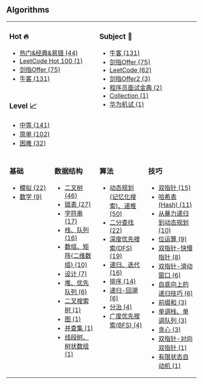 ## Algorithms

<table>  <!-- frame="void" 无效 -->
<tr>
<td colspan="2" valign="top" width="1000">

### Hot 🔥
- [热门&经典&易错 (44)](algorithms/README.md#热门经典易错-44)
- [LeetCode Hot 100 (1)](algorithms/README.md#leetcode-hot-100-1)
- [剑指Offer (75)](algorithms/README.md#剑指offer-75)
- [牛客 (131)](algorithms/README.md#牛客-131)

</td>
<td colspan="2" rowspan="3" valign="top" width="1000">

### Subject 📓
- [牛客 (131)](algorithms/README.md#牛客-131)
- [剑指Offer (75)](algorithms/README.md#剑指offer-75)
- [LeetCode (62)](algorithms/README.md#leetcode-62)
- [剑指Offer2 (3)](algorithms/README.md#剑指offer2-3)
- [程序员面试金典 (2)](algorithms/README.md#程序员面试金典-2)
- [Collection (1)](algorithms/README.md#collection-1)
- [华为机试 (1)](algorithms/README.md#华为机试-1)

</td>
</tr>
<tr></tr>
<tr>
<td colspan="2" valign="top">

### Level 📈
- [中等 (141)](algorithms/README.md#中等-141)
- [简单 (102)](algorithms/README.md#简单-102)
- [困难 (32)](algorithms/README.md#困难-32)

</td>
</tr>
<tr></tr>
<tr>  <!-- loop TMP_TOC_TD_CATEGORY -->
<td width="1000" valign="top">

### 基础
- [模拟 (22)](algorithms/README.md#模拟-22)
- [数学 (9)](algorithms/README.md#数学-9)

</td>
<td width="1000" valign="top">

### 数据结构
- [二叉树 (46)](algorithms/README.md#二叉树-46)
- [链表 (27)](algorithms/README.md#链表-27)
- [字符串 (17)](algorithms/README.md#字符串-17)
- [栈、队列 (16)](algorithms/README.md#栈队列-16)
- [数组、矩阵(二维数组) (10)](algorithms/README.md#数组矩阵二维数组-10)
- [设计 (7)](algorithms/README.md#设计-7)
- [堆、优先队列 (6)](algorithms/README.md#堆优先队列-6)
- [二叉搜索树 (1)](algorithms/README.md#二叉搜索树-1)
- [图 (1)](algorithms/README.md#图-1)
- [并查集 (1)](algorithms/README.md#并查集-1)
- [线段树、树状数组 (1)](algorithms/README.md#线段树树状数组-1)

</td>
<td width="1000" valign="top">

### 算法
- [动态规划(记忆化搜索)、递推 (50)](algorithms/README.md#动态规划记忆化搜索递推-50)
- [二分查找 (22)](algorithms/README.md#二分查找-22)
- [深度优先搜索(DFS) (19)](algorithms/README.md#深度优先搜索dfs-19)
- [递归、迭代 (16)](algorithms/README.md#递归迭代-16)
- [排序 (14)](algorithms/README.md#排序-14)
- [递归-回溯 (6)](algorithms/README.md#递归-回溯-6)
- [分治 (4)](algorithms/README.md#分治-4)
- [广度优先搜索(BFS) (4)](algorithms/README.md#广度优先搜索bfs-4)

</td>
<td width="1000" valign="top">

### 技巧
- [双指针 (15)](algorithms/README.md#双指针-15)
- [哈希表(Hash) (11)](algorithms/README.md#哈希表hash-11)
- [从暴力递归到动态规划 (10)](algorithms/README.md#从暴力递归到动态规划-10)
- [位运算 (9)](algorithms/README.md#位运算-9)
- [双指针-快慢指针 (8)](algorithms/README.md#双指针-快慢指针-8)
- [双指针-滑动窗口 (6)](algorithms/README.md#双指针-滑动窗口-6)
- [自底向上的递归技巧 (6)](algorithms/README.md#自底向上的递归技巧-6)
- [前缀和 (3)](algorithms/README.md#前缀和-3)
- [单调栈、单调队列 (3)](algorithms/README.md#单调栈单调队列-3)
- [贪心 (3)](algorithms/README.md#贪心-3)
- [双指针-对向双指针 (1)](algorithms/README.md#双指针-对向双指针-1)
- [有限状态自动机 (1)](algorithms/README.md#有限状态自动机-1)

</td>
</tr>
</table>
